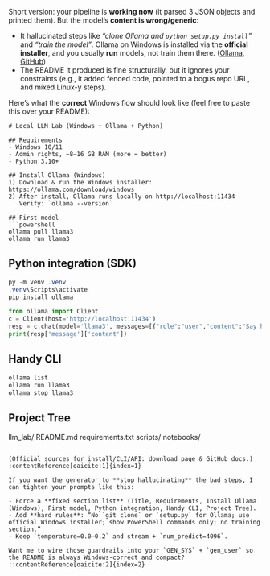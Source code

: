 Short version: your pipeline is **working now** (it parsed 3 JSON objects and printed them). But the model’s **content is wrong/generic**:

* It hallucinated steps like *“clone Ollama and `python setup.py install`”* and *“train the model”*. Ollama on Windows is installed via the **official installer**, and you usually **run** models, not train them there. ([Ollama][1], [GitHub][2])
* The README it produced is fine structurally, but it ignores your constraints (e.g., it added fenced code, pointed to a bogus repo URL, and mixed Linux-y steps).

Here’s what the **correct** Windows flow should look like (feel free to paste this over your README):

````
# Local LLM Lab (Windows + Ollama + Python)

## Requirements
- Windows 10/11
- Admin rights, ~8–16 GB RAM (more = better)
- Python 3.10+

## Install Ollama (Windows)
1) Download & run the Windows installer: https://ollama.com/download/windows
2) After install, Ollama runs locally on http://localhost:11434  
   Verify: `ollama --version`

## First model
```powershell
ollama pull llama3
ollama run llama3
````

## Python integration (SDK)

```powershell
py -m venv .venv
.venv\Scripts\activate
pip install ollama
```

```python
from ollama import Client
c = Client(host='http://localhost:11434')
resp = c.chat(model='llama3', messages=[{"role":"user","content":"Say hi in 8 words."}])
print(resp['message']['content'])
```

## Handy CLI

```powershell
ollama list
ollama run llama3
ollama stop llama3
```

## Project Tree

llm\_lab/
README.md
requirements.txt
scripts/
notebooks/

```

(Official sources for install/CLI/API: download page & GitHub docs.) :contentReference[oaicite:1]{index=1}

If you want the generator to **stop hallucinating** the bad steps, I can tighten your prompts like this:

- Force a **fixed section list** (Title, Requirements, Install Ollama (Windows), First model, Python integration, Handy CLI, Project Tree).  
- Add **hard rules**: “No `git clone` or `setup.py` for Ollama; use official Windows installer; show PowerShell commands only; no training section.”  
- Keep `temperature=0.0–0.2` and stream + `num_predict=4096`.

Want me to wire those guardrails into your `GEN_SYS` + `gen_user` so the README is always Windows-correct and compact?
::contentReference[oaicite:2]{index=2}
```

[1]: https://ollama.com/download/windows?utm_source=chatgpt.com "Download Ollama on Windows"
[2]: https://github.com/ollama/ollama?utm_source=chatgpt.com "ollama/ollama: Get up and running with OpenAI gpt-oss, ..."
